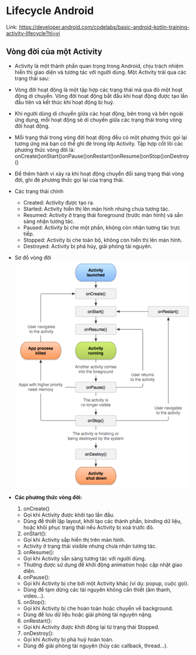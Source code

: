 # Lifecycle Android

Link: https://developer.android.com/codelabs/basic-android-kotlin-training-activity-lifecycle?hl=vi

## Vòng đời của một Activity

- Activity là một thành phần quan trọng trong Android, chịu trách nhiệm hiển thị giao diện và tương tác với người dùng. Một Activity trải qua các trạng thái sau:
- Vòng đời hoạt động là một tập hợp các trạng thái mà qua đó một hoạt động di chuyển. Vòng đời hoạt động bắt đầu khi hoạt động được tạo lần đầu tiên và kết thúc khi hoạt động bị huỷ.
- Khi người dùng di chuyển giữa các hoạt động, bên trong và bên ngoài ứng dụng, mỗi hoạt động sẽ di chuyển giữa các trạng thái trong vòng đời hoạt động.
- Mỗi trạng thái trong vòng đời hoạt động đều có một phương thức gọi lại tương ứng mà bạn có thể ghi đè trong lớp Activity. Tập hợp cốt lõi các phương thức vòng đời là: onCreate()onStart()onPause()onRestart()onResume()onStop()onDestroy()
- Để thêm hành vi xảy ra khi hoạt động chuyển đổi sang trạng thái vòng đời, ghi đè phương thức gọi lại của trạng thái.

- Các trạng thái chính

  - Created: Activity được tạo ra.
  - Started: Activity hiển thị lên màn hình nhưng chưa tương tác.
  - Resumed: Activity ở trạng thái foreground (trước màn hình) và sẵn sàng nhận tương tác.
  - Paused: Activity bị che một phần, không còn nhận tương tác trực tiếp.
  - Stopped: Activity bị che toàn bộ, không còn hiển thị lên màn hình.
  - Destroyed: Activity bị phá hủy, giải phóng tài nguyên.

- Sơ đồ vòng đời
  ![Alt text](image/activity_lifecycle.png)

- **Các phương thức vòng đời:**

  1. onCreate()

  - Gọi khi Activity được khởi tạo lần đầu.
  - Dùng để thiết lập layout, khởi tạo các thành phần, binding dữ liệu, hoặc khôi phục trạng thái nếu Activity bị xoá trước đó.

  2. onStart():

  - Gọi khi Activity sắp hiển thị trên màn hình.
  - Activity ở trạng thái visible nhưng chưa nhận tương tác.

  3. onResume():

  - Gọi khi Activity sẵn sàng tương tác với người dùng.
  - Thường được sử dụng để khởi động animation hoặc cập nhật giao diện.

  4. onPause():

  - Gọi khi Activity bị che bởi một Activity khác (ví dụ: popup, cuộc gọi).
  - Dùng để tạm dừng các tài nguyên không cần thiết (âm thanh, video...).

  5. onStop():

  - Gọi khi Activity bị che hoàn toàn hoặc chuyển về background.
  - Dùng để lưu dữ liệu hoặc giải phóng tài nguyên nặng.

  6. onRestart():

  - Gọi khi Activity được khởi động lại từ trạng thái Stopped.

  7. onDestroy():

  - Gọi khi Activity bị phá huỷ hoàn toàn.
  - Dùng để giải phóng tài nguyên (hủy các callback, thread...).
